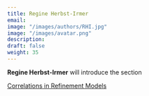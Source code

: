 ```yaml
---
title: Regine Herbst-Irmer
email: 
image: "/images/authors/RHI.jpg"
image: "/images/avatar.png"
description: 
draft: false
weight: 35
---
```


**Regine Herbst-Irmer** will introduce the section

[Correlations in Refinement Models](/topics/08_correlations-in-refinement-models)
